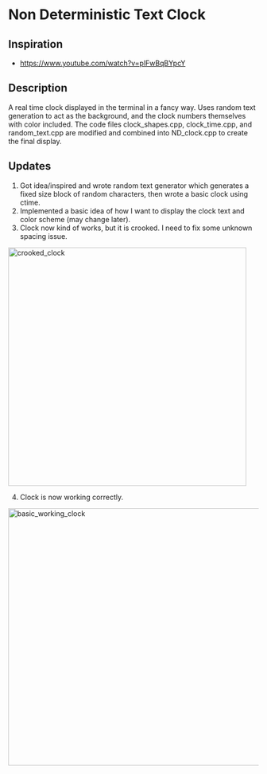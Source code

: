 # Non Deterministic Text Clock
## Inspiration
- https://www.youtube.com/watch?v=plFwBqBYpcY
## Description
A real time clock displayed in the terminal in a fancy way. Uses random text generation to act as the background, and the clock numbers themselves with color included. The code files clock_shapes.cpp, clock_time.cpp, and random_text.cpp are modified and combined into ND_clock.cpp to create the final display.
## Updates
1. Got idea/inspired and wrote random text generator which generates a fixed size block of random characters, then wrote a basic clock using ctime.
2. Implemented a basic idea of how I want to display the clock text and color scheme (may change later).
3. Clock now kind of works, but it is crooked. I need to fix some unknown spacing issue.
<img width="479" alt="crooked_clock" src="https://github.com/user-attachments/assets/39998e3b-c131-461c-a308-7393b589ed77" />

4. Clock is now working correctly.
<img width="517" alt="basic_working_clock" src="https://github.com/user-attachments/assets/684d1bbb-413d-42b7-9f09-55d3e17eaf44" />

